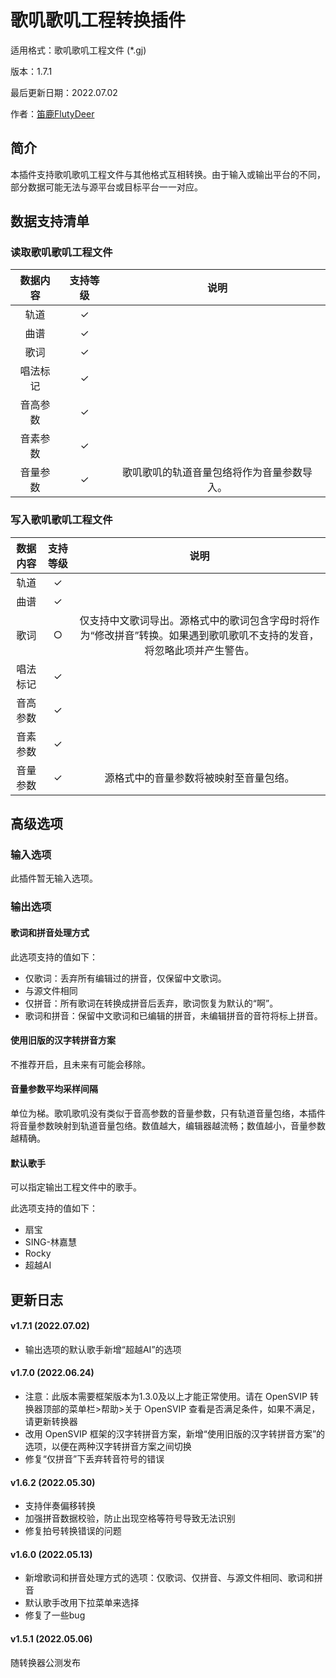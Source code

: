 # 歌叽歌叽工程转换插件

适用格式：歌叽歌叽工程文件 (*.gj)

版本：1.7.1

最后更新日期：2022.07.02

作者：[笛鹿FlutyDeer](https://space.bilibili.com/386270936)

## 简介

本插件支持歌叽歌叽工程文件与其他格式互相转换。由于输入或输出平台的不同，部分数据可能无法与源平台或目标平台一一对应。

## 数据支持清单

### 读取歌叽歌叽工程文件

| 数据内容 | 支持等级 |                    说明                    |
| :------: | :------: | :----------------------------------------: |
|   轨道   |    ✓     |                                            |
|   曲谱   |    ✓     |                                            |
|   歌词   |    ✓     |                                            |
| 唱法标记 |    ✓     |                                            |
| 音高参数 |    ✓     |                                            |
| 音素参数 |    ✓     |                                            |
| 音量参数 |    ✓     | 歌叽歌叽的轨道音量包络将作为音量参数导入。 |

### 写入歌叽歌叽工程文件

| 数据内容 | 支持等级 |                             说明                             |
| :------: | :------: | :----------------------------------------------------------: |
|   轨道   |    ✓     |                                                              |
|   曲谱   |    ✓     |                                                              |
|   歌词   |    ○     | 仅支持中文歌词导出。源格式中的歌词包含字母时将作为“修改拼音”转换。如果遇到歌叽歌叽不支持的发音，将忽略此项并产生警告。 |
| 唱法标记 |    ✓     |                                                              |
| 音高参数 |    ✓     |                                                              |
| 音素参数 |    ✓     |                                                              |
| 音量参数 |    ✓     |            源格式中的音量参数将被映射至音量包络。            |

## 高级选项

### 输入选项

此插件暂无输入选项。

### 输出选项

#### 歌词和拼音处理方式

此选项支持的值如下：

- 仅歌词：丢弃所有编辑过的拼音，仅保留中文歌词。
- 与源文件相同
- 仅拼音：所有歌词在转换成拼音后丢弃，歌词恢复为默认的“啊”。
- 歌词和拼音：保留中文歌词和已编辑的拼音，未编辑拼音的音符将标上拼音。

#### 使用旧版的汉字转拼音方案

不推荐开启，且未来有可能会移除。

#### 音量参数平均采样间隔

单位为梯。歌叽歌叽没有类似于音高参数的音量参数，只有轨道音量包络，本插件将音量参数映射到轨道音量包络。数值越大，编辑器越流畅；数值越小，音量参数越精确。

#### 默认歌手

可以指定输出工程文件中的歌手。

此选项支持的值如下：

- 扇宝
- SING-林嘉慧
- Rocky
- 超越AI

## 更新日志

#### v1.7.1 (2022.07.02)

- 输出选项的默认歌手新增“超越AI”的选项

#### v1.7.0 (2022.06.24)

- 注意：此版本需要框架版本为1.3.0及以上才能正常使用。请在 OpenSVIP 转换器顶部的菜单栏>帮助>关于 OpenSVIP 查看是否满足条件，如果不满足，请更新转换器
- 改用 OpenSVIP 框架的汉字转拼音方案，新增“使用旧版的汉字转拼音方案”的选项，以便在两种汉字转拼音方案之间切换
- 修复“仅拼音”下丢弃转音符号的错误

#### v1.6.2 (2022.05.30)

- 支持伴奏偏移转换
- 加强拼音数据校验，防止出现空格等符号导致无法识别
- 修复拍号转换错误的问题

#### v1.6.0 (2022.05.13)

- 新增歌词和拼音处理方式的选项：仅歌词、仅拼音、与源文件相同、歌词和拼音
- 默认歌手改用下拉菜单来选择
- 修复了一些bug

#### v1.5.1 (2022.05.06)

随转换器公测发布